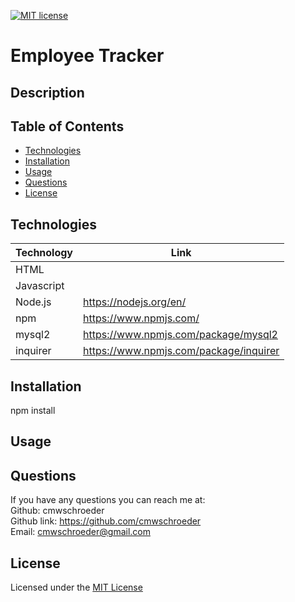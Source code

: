 [![MIT license](https://img.shields.io/badge/License-MIT-blue.svg)](./LICENSE)
# Employee Tracker

## Description

## Table of Contents

* [Technologies](#technologies)
* [Installation](#installation)
* [Usage](#usage)
* [Questions](#questions)
* [License](#license)

## Technologies

| Technology | Link |
| -------- | ------|
| HTML |   |
| Javascript |    |
| Node.js | https://nodejs.org/en/ |
| npm | https://www.npmjs.com/ |
| mysql2 | https://www.npmjs.com/package/mysql2 |
| inquirer | https://www.npmjs.com/package/inquirer |


## Installation

npm install

## Usage

## Questions
If you have any questions you can reach me at:  
Github: cmwschroeder  
Github link: https://github.com/cmwschroeder  
Email: cmwschroeder@gmail.com

## License

Licensed under the [MIT License](LICENSE)